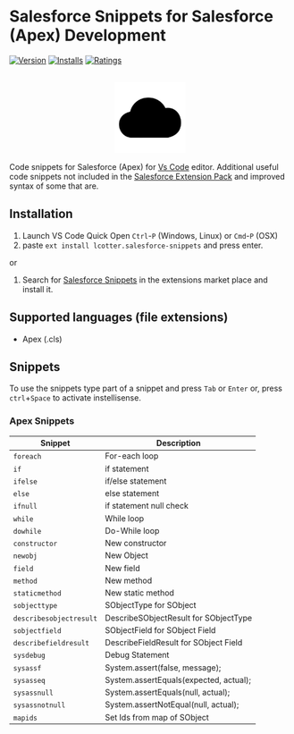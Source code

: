 # Salesforce Snippets for Salesforce (Apex) Development

[![Version](https://vsmarketplacebadge.apphb.com/version-short/lcotter.salesforce-snippets.svg)](https://marketplace.visualstudio.com/items?itemName=lcotter.salesforce-snippets)
[![Installs](https://vsmarketplacebadge.apphb.com/installs/lcotter.salesforce-snippets.svg)](https://marketplace.visualstudio.com/items?itemName=lcotter.salesforce-snippets)
[![Ratings](https://vsmarketplacebadge.apphb.com/rating-short/lcotter.salesforce-snippets.svg)](https://marketplace.visualstudio.com/items?itemName=lcotter.salesforce-snippets)

<p align="center">
  <br />
  <img src="https://raw.githubusercontent.com/lukecotter/vscode-salesforce/master/images/icon.png" alt="Salesforce Snippets Logo" style="width:25%;height:25%;"/>
</p>

Code snippets for Salesforce (Apex) for [Vs Code](https://code.visualstudio.com/) editor. Additional useful code snippets not included in the [Salesforce Extension Pack](https://marketplace.visualstudio.com/items?itemName=salesforce.salesforcedx-vscode) and improved syntax of some that are.

## Installation

1. Launch VS Code Quick Open `Ctrl`-`P` (Windows, Linux) or `Cmd`-`P` (OSX)
1. paste `ext install lcotter.salesforce-snippets` and press enter.

or

1. Search for [Salesforce Snippets](https://marketplace.visualstudio.com/items?itemName=lcotter.salesforce-snippets) in the extensions market place and install it.

## Supported languages (file extensions)

- Apex (.cls)

## Snippets

To use the snippets type part of a snippet and press `Tab` or `Enter` or, press `ctrl`+`Space` to activate instellisense.

### Apex Snippets

| Snippet                 | Description                            |
| ----------------------- | -------------------------------------- |
| `foreach`               | For-each loop                          |
| `if`                    | if statement                           |
| `ifelse`                | if/else statement                      |
| `else`                  | else statement                         |
| `ifnull`                | if statement null check                |
| `while`                 | While loop                             |
| `dowhile`               | Do-While loop                          |
| `constructor`           | New constructor                        |
| `newobj`                | New Object                             |
| `field`                 | New field                              |
| `method`                | New method                             |
| `staticmethod`          | New static method                      |
| `sobjecttype`           | SObjectType for SObject                |
| `describesobjectresult` | DescribeSObjectResult for SObjectType  |
| `sobjectfield`          | SObjectField for SObject Field         |
| `describefieldresult`   | DescribeFieldResult for SObject Field  |
| `sysdebug`              | Debug Statement                        |
| `sysassf`               | System.assert(false, message);         |
| `sysasseq`              | System.assertEquals(expected, actual); |
| `sysassnull`            | System.assertEquals(null, actual);     |
| `sysassnotnull`         | System.assertNotEqual(null, actual);   |
| `mapids`                | Set Ids from map of SObject            |
